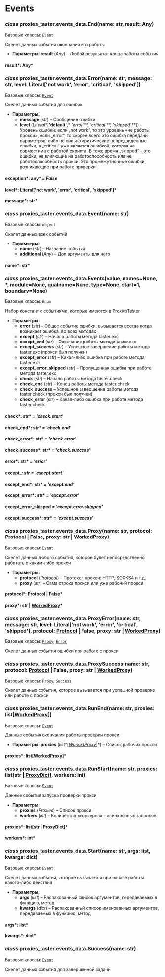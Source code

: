 # Events

### *class* proxies_taster.events_data.End(name: str, result: Any)

Базовые классы: [`Event`](#proxies_taster.events_data.Event)

Скенет данных события окончания
его работы

* **Параметры:**
  **result** (*Any*) – Любой резульатат конца
  работы события

#### result*: Any*

### *class* proxies_taster.events_data.Error(name: str, message: str, level: Literal['not work', 'error', 'critical', 'skipped'])

Базовые классы: [`Event`](#proxies_taster.events_data.Event)

Скелет данных события
для ошибок

* **Параметры:**
  * **message** (*str*) – Сообщение ошибки
  * **level** (*Literal**[**'default'**,* *'error'**,* *'critical'**,* *'skipped'**]*) – Уровень ошибки: если „not work“,
    то это уровень «не работы прокси», если „error“,
    то скорее всего это ошибка передачи параметров, либо
    не сильно критические непредвиденные ошибки, а „critical“
    уже является ошибкой, которая не совместима с работой
    скрипта. В тоже время „skipped“ - это ошибки, не влияющие
    на работоспособность или не работоспособность прокси.
    Это промежутночные ошибки, возникающие при работе проверки

#### exception*: any* *= False*

#### level*: Literal['not work', 'error', 'critical', 'skipped']*

#### message*: str*

### *class* proxies_taster.events_data.Event(name: str)

Базовые классы: `object`

Скелет данных всех событий

* **Параметры:**
  * **name** (*str*) – Название события
  * **additional** (*Any*) – Доп аргументы для него

#### name*: str*

### *class* proxies_taster.events_data.Events(value, names=None, \*, module=None, qualname=None, type=None, start=1, boundary=None)

Базовые классы: `Enum`

Набор констант с событиями,
которые имеются в ProxiesTaster

* **Параметры:**
  * **error** (*str*) – Общее событие ошибки,
    вызывается всегда когда возникает
    ошибка, во всех методах
  * **except** (*str*) – Начало работы метода taster.exc
  * **except_end** (*str*) – Окончание работы метода taster.exc
  * **except_success** (*str*) – Успешное завершение
    работы метода taster.exc (прокси
    был получен)
  * **except_error** (*str*) – Какая-либо ошибка при
    работе метода taster.exc
  * **except_error_skipped** (*str*) – Пропущенная ошибка при
    работе метода taster.exc
  * **check** (*str*) – Начало работы метода taster.check
  * **check_end** (*str*) – Конец работы метода taster.check
  * **check_success** – Успешное завершение
    работы метода taster.check (прокси
    был получен)
  * **check_error** (*str*) – Какая-либо ошибка при
    работе метода taster.check

#### check*: str* *= 'check.start'*

#### check_end*: str* *= 'check.end'*

#### check_error*: str* *= 'check.error'*

#### check_success*: str* *= 'check.success'*

#### error*: str* *= 'error'*

#### except_*: str* *= 'except.start'*

#### except_end*: str* *= 'except.end'*

#### except_error*: str* *= 'except.error'*

#### except_error_skipped *= 'except.error.skipped'*

#### except_success*: str* *= 'except.success'*

### *class* proxies_taster.events_data.Proxy(name: str, protocol: [Protocol](types.md#proxies_taster.types.Protocol) | False, proxy: str | [WorkedProxy](types.md#proxies_taster.types.WorkedProxy))

Базовые классы: [`Event`](#proxies_taster.events_data.Event)

Скелет данных любого события, которое
будет непосредственно работать
с каким-либо прокси

* **Параметры:**
  * **protocol** ([*Protocol*](types.md#proxies_taster.types.Protocol)) – Протокол прокси: HTTP, SOCKS4 и т.д.
  * **proxy** (*str*) – Сама строка прокси или
    уже рабочий прокси

#### protocol*: [Protocol](types.md#proxies_taster.types.Protocol) | False*

#### proxy*: str | [WorkedProxy](types.md#proxies_taster.types.WorkedProxy)*

### *class* proxies_taster.events_data.ProxyError(name: str, message: str, level: Literal['not work', 'error', 'critical', 'skipped'], protocol: [Protocol](types.md#proxies_taster.types.Protocol) | False, proxy: str | [WorkedProxy](types.md#proxies_taster.types.WorkedProxy))

Базовые классы: [`Proxy`](#proxies_taster.events_data.Proxy), [`Error`](#proxies_taster.events_data.Error)

Скелет данных события ошибки при
работе с прокси

### *class* proxies_taster.events_data.ProxySuccess(name: str, protocol: [Protocol](types.md#proxies_taster.types.Protocol) | False, proxy: str | [WorkedProxy](types.md#proxies_taster.types.WorkedProxy))

Базовые классы: [`Proxy`](#proxies_taster.events_data.Proxy), [`Success`](#proxies_taster.events_data.Success)

Скелет данных события, которое вызывается
при успешной проверке или работе
с прокси

### *class* proxies_taster.events_data.RunEnd(name: str, proxies: list[[WorkedProxy](types.md#proxies_taster.types.WorkedProxy)])

Базовые классы: [`Event`](#proxies_taster.events_data.Event)

Данные события окончания
работы проверки прокси

* **Параметры:**
  **proxies** (*list**[*[*WorkedProxy*](types.md#proxies_taster.types.WorkedProxy)*]*) – Список рабочих прокси

#### proxies*: list[[WorkedProxy](types.md#proxies_taster.types.WorkedProxy)]*

### *class* proxies_taster.events_data.RunStart(name: str, proxies: list[str | [ProxyDict](types.md#proxies_taster.types.ProxyDict)], workers: int)

Базовые классы: [`Event`](#proxies_taster.events_data.Event)

Данные события запуска проверки
прокси

* **Параметры:**
  * **proxies** (*Proxies*) – Список прокси
  * **workers** (*int*) – Количество «воркеров» -
    асинхронных запросов

#### proxies*: list[str | [ProxyDict](types.md#proxies_taster.types.ProxyDict)]*

#### workers*: int*

### *class* proxies_taster.events_data.Start(name: str, args: list, kwargs: dict)

Базовые классы: [`Event`](#proxies_taster.events_data.Event)

Скелет данных события, которое
вызывается при начале работы
какого-либо действия

* **Параметры:**
  * **args** (*list*) – Распакованный список аргументов,
    передаваемых в функцию, метод
  * **kwargs** (*dict*) – Распакованный список именованных
    аргументов, передаваемых в функцию, метод

#### args*: list*

#### kwargs*: dict*

### *class* proxies_taster.events_data.Success(name: str)

Базовые классы: [`Event`](#proxies_taster.events_data.Event)

Скелет данных события для
завершенной задачи

